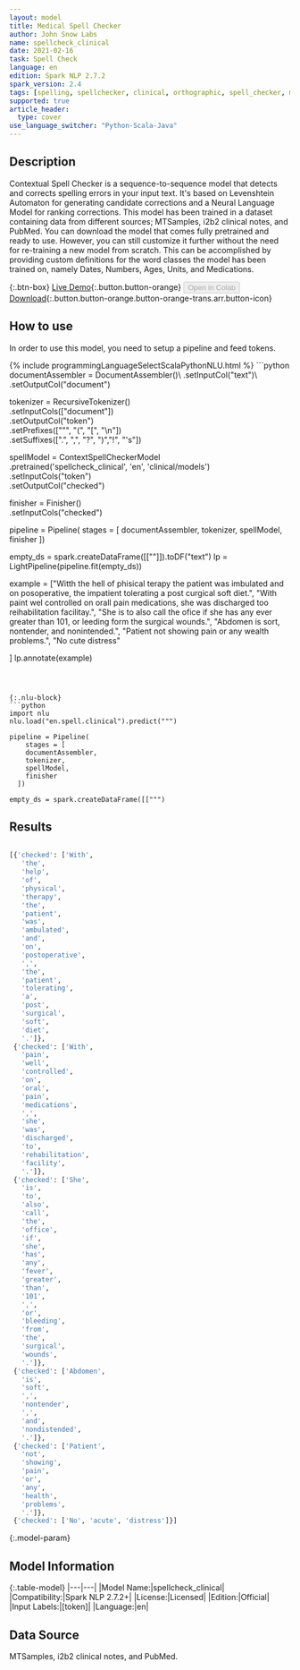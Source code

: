 ```yaml
---
layout: model
title: Medical Spell Checker
author: John Snow Labs
name: spellcheck_clinical
date: 2021-02-16
task: Spell Check
language: en
edition: Spark NLP 2.7.2
spark_version: 2.4
tags: [spelling, spellchecker, clinical, orthographic, spell_checker, medical_spell_checker, spelling_corrector, en, licensed]
supported: true
article_header:
  type: cover
use_language_switcher: "Python-Scala-Java"
---
```


## Description

Contextual Spell Checker is a sequence-to-sequence model that detects and corrects spelling errors in your input text. It's based on Levenshtein Automaton for generating candidate corrections and a Neural Language Model for ranking corrections.
This model has been trained in a dataset containing data from different sources; MTSamples, i2b2 clinical notes, and PubMed. You can download the model that comes fully pretrained and ready to use. However, you can still customize it further without the need for re-training a new model from scratch. This can be accomplished by providing custom definitions for the word classes the model has been trained on, namely Dates, Numbers, Ages, Units, and Medications.

{:.btn-box}
[Live Demo](https://demo.johnsnowlabs.com/healthcare/CONTEXTUAL_SPELL_CHECKER/){:.button.button-orange}
<button class="button button-orange" disabled>Open in Colab</button>
[Download](https://s3.amazonaws.com/auxdata.johnsnowlabs.com/clinical/models/spellcheck_clinical_en_2.7.2_2.4_1613505168792.zip){:.button.button-orange.button-orange-trans.arr.button-icon}

## How to use

In order to use this model, you need to setup a pipeline and feed tokens.

<div class="tabs-box" markdown="1">
{% include programmingLanguageSelectScalaPythonNLU.html %}
```python
documentAssembler = DocumentAssembler()\
  .setInputCol("text")\
  .setOutputCol("document")

tokenizer = RecursiveTokenizer()\
  .setInputCols(["document"])\
  .setOutputCol("token")\
  .setPrefixes(["\"", "(", "[", "\n"])\
  .setSuffixes([".", ",", "?", ")","!", "'s"])

spellModel = ContextSpellCheckerModel\
    .pretrained('spellcheck_clinical', 'en', 'clinical/models')\
    .setInputCols("token")\
    .setOutputCol("checked")

finisher = Finisher()\
    .setInputCols("checked")

pipeline = Pipeline(
    stages = [
    documentAssembler,
    tokenizer,
    spellModel,
    finisher
  ])

empty_ds = spark.createDataFrame([[""]]).toDF("text")
lp = LightPipeline(pipeline.fit(empty_ds))

example = ["Witth the hell of phisical terapy the patient was imbulated and on posoperative, the impatient tolerating a post curgical soft diet.",
            "With paint wel controlled on orall pain medications, she was discharged too reihabilitation facilitay.",
            "She is to also call the ofice if she has any ever greater than 101, or leeding form the surgical wounds.",
            "Abdomen is sort, nontender, and nonintended.",
            "Patient not showing pain or any wealth problems.",
            "No cute distress"
            
]
lp.annotate(example)

```



{:.nlu-block}
```python
import nlu
nlu.load("en.spell.clinical").predict(""")

pipeline = Pipeline(
    stages = [
    documentAssembler,
    tokenizer,
    spellModel,
    finisher
  ])

empty_ds = spark.createDataFrame([[""")
```

</div>

## Results

```bash

[{'checked': ['With',
   'the',
   'help',
   'of',
   'physical',
   'therapy',
   'the',
   'patient',
   'was',
   'ambulated',
   'and',
   'on',
   'postoperative',
   ',',
   'the',
   'patient',
   'tolerating',
   'a',
   'post',
   'surgical',
   'soft',
   'diet',
   '.']},
 {'checked': ['With',
   'pain',
   'well',
   'controlled',
   'on',
   'oral',
   'pain',
   'medications',
   ',',
   'she',
   'was',
   'discharged',
   'to',
   'rehabilitation',
   'facility',
   '.']},
 {'checked': ['She',
   'is',
   'to',
   'also',
   'call',
   'the',
   'office',
   'if',
   'she',
   'has',
   'any',
   'fever',
   'greater',
   'than',
   '101',
   ',',
   'or',
   'bleeding',
   'from',
   'the',
   'surgical',
   'wounds',
   '.']},
 {'checked': ['Abdomen',
   'is',
   'soft',
   ',',
   'nontender',
   ',',
   'and',
   'nondistended',
   '.']},
 {'checked': ['Patient',
   'not',
   'showing',
   'pain',
   'or',
   'any',
   'health',
   'problems',
   '.']},
 {'checked': ['No', 'acute', 'distress']}]
```

{:.model-param}
## Model Information

{:.table-model}
|---|---|
|Model Name:|spellcheck_clinical|
|Compatibility:|Spark NLP 2.7.2+|
|License:|Licensed|
|Edition:|Official|
|Input Labels:|[token]|
|Language:|en|

## Data Source

MTSamples, i2b2 clinical notes, and PubMed.